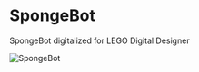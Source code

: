 # SpongeBot
SpongeBot digitalized for LEGO Digital Designer

![SpongeBot](https://user-images.githubusercontent.com/8284677/101203748-13654c00-3663-11eb-8bc7-8ff23d279865.png)

